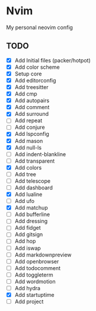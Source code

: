 # Nvim

My personal neovim config

## TODO

- [x] Add Initial files (packer/hotpot)
- [x] Add color scheme
- [x] Setup core
- [x] Add editorconfig
- [x] Add treesitter
- [x] Add cmp
- [x] Add autopairs
- [x] Add comment
- [x] Add surround
- [ ] Add repeat
- [ ] Add conjure
- [x] Add lspconfig
- [x] Add mason
- [x] Add null-ls
- [ ] Add indent-blankline
- [ ] Add transparent
- [x] Add colors
- [ ] Add tree
- [ ] Add telescope
- [ ] Add dashboard
- [x] Add lualine
- [ ] Add ufo
- [x] Add matchup
- [ ] Add bufferline
- [ ] Add dressing
- [ ] Add fidget
- [ ] Add gitsign
- [ ] Add hop
- [ ] Add iswap
- [ ] Add markdownpreview
- [ ] Add openbrowser
- [ ] Add todocomment
- [ ] Add toggleterm
- [ ] Add wordmotion
- [ ] Add hydra
- [x] Add startuptime
- [ ] Add project
